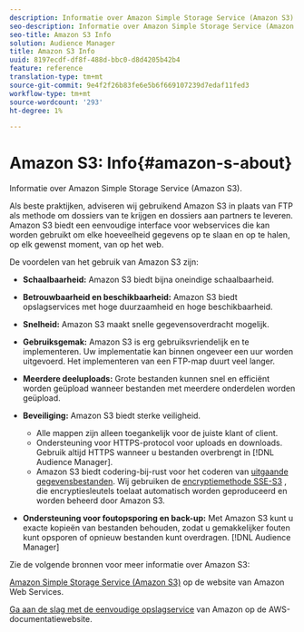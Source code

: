 ```yaml
---
description: Informatie over Amazon Simple Storage Service (Amazon S3).
seo-description: Informatie over Amazon Simple Storage Service (Amazon S3).
seo-title: Amazon S3 Info
solution: Audience Manager
title: Amazon S3 Info
uuid: 8197ecdf-df8f-488d-bbc0-d8d4205b42b4
feature: reference
translation-type: tm+mt
source-git-commit: 9e4f2f26b83fe6e5b6f669107239d7edaf11fed3
workflow-type: tm+mt
source-wordcount: '293'
ht-degree: 1%

---
```



# Amazon S3: Info{#amazon-s-about}

Informatie over Amazon Simple Storage Service (Amazon S3).

Als beste praktijken, adviseren wij gebruikend Amazon S3 in plaats van FTP als methode om dossiers van te krijgen en dossiers aan partners te leveren. Amazon S3 biedt een eenvoudige interface voor webservices die kan worden gebruikt om elke hoeveelheid gegevens op te slaan en op te halen, op elk gewenst moment, van op het web.

De voordelen van het gebruik van Amazon S3 zijn:

* **Schaalbaarheid:** Amazon S3 biedt bijna oneindige schaalbaarheid.
* **Betrouwbaarheid en beschikbaarheid:** Amazon S3 biedt opslagservices met hoge duurzaamheid en hoge beschikbaarheid.
* **Snelheid:** Amazon S3 maakt snelle gegevensoverdracht mogelijk.
* **Gebruiksgemak:** Amazon S3 is erg gebruiksvriendelijk en te implementeren. Uw implementatie kan binnen ongeveer een uur worden uitgevoerd. Het implementeren van een FTP-map duurt veel langer.
* **Meerdere deeluploads:** Grote bestanden kunnen snel en efficiënt worden geüpload wanneer bestanden met meerdere onderdelen worden geüpload.
* **Beveiliging:** Amazon S3 biedt sterke veiligheid.

   * Alle mappen zijn alleen toegankelijk voor de juiste klant of client.
   * Ondersteuning voor HTTPS-protocol voor uploads en downloads. Gebruik altijd HTTPS wanneer u bestanden overbrengt in [!DNL Audience Manager].
   * Amazon S3 biedt codering-bij-rust voor het coderen van [uitgaande gegevensbestanden](../integration/receiving-audience-data/batch-outbound-transfers/outbound-file-name-contents.md). Wij gebruiken de [encryptiemethode SSE-S3](https://docs.aws.amazon.com/AmazonS3/latest/dev/serv-side-encryption.html) , die encryptiesleutels toelaat automatisch worden geproduceerd en worden beheerd door Amazon S3.

* **Ondersteuning voor foutopsporing en back-up:** Met Amazon S3 kunt u exacte kopieën van bestanden behouden, zodat u gemakkelijker fouten kunt opsporen of opnieuw bestanden kunt overdragen. [!DNL Audience Manager]

Zie de volgende bronnen voor meer informatie over Amazon S3:

[Amazon Simple Storage Service (Amazon S3)](https://aws.amazon.com/s3/) op de website van Amazon Web Services.

[Ga aan de slag met de eenvoudige opslagservice](https://docs.aws.amazon.com/AmazonS3/latest/gsg/GetStartedWithS3.html) van Amazon op de AWS-documentatiewebsite.
